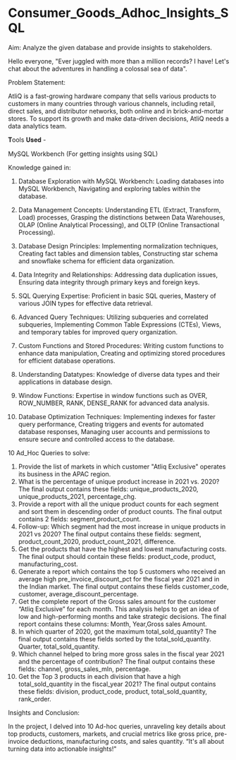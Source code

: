 # Consumer_Goods_Adhoc_Insights_SQL

Aim: Analyze the given database and provide insights to stakeholders.

Hello everyone, "Ever juggled with more than a million records? I have! Let's chat about the adventures in handling a colossal sea of data".

Problem Statement:

AtliQ is a fast-growing hardware company that sells various products to customers in many countries through various channels, including retail, direct sales, and distributor networks, both online and in brick-and-mortar stores. To support its growth and make data-driven decisions, AtliQ needs a data analytics team.

𝐓ools 𝐔𝐬𝐞𝐝 -

MySQL Workbench (For getting insights using SQL)

Knowledge gained in:

1. Database Exploration with MySQL Workbench: Loading databases into MySQL Workbench, Navigating and exploring tables within the database.

2. Data Management Concepts: Understanding ETL (Extract, Transform, Load) processes, Grasping the distinctions between Data Warehouses, OLAP (Online Analytical Processing), and OLTP (Online Transactional Processing).

3. Database Design Principles: Implementing normalization techniques, Creating fact tables and dimension tables, Constructing star schema and snowflake schema for efficient data organization.

4. Data Integrity and Relationships: Addressing data duplication issues, Ensuring data integrity through primary keys and foreign keys.

5. SQL Querying Expertise: Proficient in basic SQL queries, Mastery of various JOIN types for effective data retrieval.

6. Advanced Query Techniques: Utilizing subqueries and correlated subqueries, Implementing Common Table Expressions (CTEs), Views, and temporary tables for improved query organization.

7. Custom Functions and Stored Procedures: Writing custom functions to enhance data manipulation, Creating and optimizing stored procedures for efficient database operations.

8. Understanding Datatypes: Knowledge of diverse data types and their applications in database design.

9. Window Functions: Expertise in window functions such as OVER, ROW_NUMBER, RANK, DENSE_RANK for advanced data analysis.

10. Database Optimization Techniques: Implementing indexes for faster query performance, Creating triggers and events for automated database responses, Managing user accounts and permissions to ensure secure and controlled access to the database.

10 Ad_Hoc Queries to solve:

1. Provide the list of markets in which customer "Atliq Exclusive" operates its business in the APAC region.
2. What is the percentage of unique product increase in 2021 vs. 2020? The final output contains these fields: unique_products_2020, unique_products_2021, percentage_chg.
3. Provide a report with all the unique product counts for each segment and sort them in descending order of product counts. The final output contains 2 fields: segment,product_count.
4. Follow-up: Which segment had the most increase in unique products in 2021 vs 2020? The final output contains these fields: segment, product_count_2020, product_count_2021, difference.
5. Get the products that have the highest and lowest manufacturing costs. The final output should contain these fields: product_code, product, manufacturing_cost.
6. Generate a report which contains the top 5 customers who received an average high pre_invoice_discount_pct for the fiscal year 2021 and in the Indian market. The final output contains these fields customer_code, customer, average_discount_percentage.
7. Get the complete report of the Gross sales amount for the customer “Atliq Exclusive” for each month. This analysis helps to get an idea of low and high-performing months and take strategic decisions. The final report contains these columns: Month, Year,Gross sales Amount.
8. In which quarter of 2020, got the maximum total_sold_quantity? The final output contains these fields sorted by the total_sold_quantity. Quarter, total_sold_quantity.
9. Which channel helped to bring more gross sales in the fiscal year 2021 and the percentage of contribution? The final output contains these fields: channel, gross_sales_mln, percentage.
10. Get the Top 3 products in each division that have a high total_sold_quantity in the fiscal_year 2021? The final output contains these fields: division, product_code, product, total_sold_quantity, rank_order.

Insights and Conclusion:

In the project, I delved into 10 Ad-hoc queries, unraveling key details about top products, customers, markets, and crucial metrics like gross price, pre-invoice deductions, manufacturing costs, and sales quantity. “It's all about turning data into actionable insights!"
